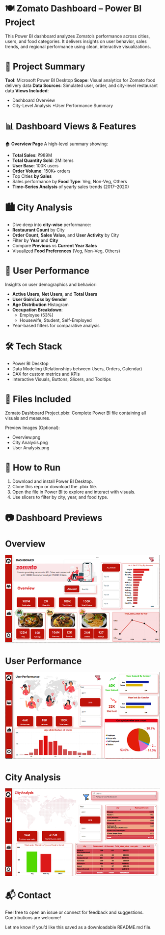# 🍽️ Zomato Dashboard – Power BI Project
This Power BI dashboard analyzes Zomato’s performance across cities, users, and food categories. It delivers insights on user behavior, sales trends, and regional performance using clean, interactive visualizations.

# 📌 Project Summary
**Tool**: Microsoft Power BI Desktop
**Scope**: Visual analytics for Zomato food delivery data
**Data Sources**: Simulated user, order, and city-level restaurant data
**Views Included**:
  * Dashboard Overview
  * City-Level Analysis
  *User Performance Summary

# 📊 Dashboard Views & Features
 🏠 **Overview Page**
A high-level summary showing:
* **Total Sales**: ₹989M
* **Total Quantity Sold**: 2M items
* **User Base**: 100K users
* **Order Volume**: 150K+ orders
* Top Cities **by Sales**
* Sales performance by **Food Type**: Veg, Non-Veg, Others
* **Time-Series Analysis** of yearly sales trends (2017–2020)

 # 🏙️ City Analysis
* Dive deep into **city-wise** performance:
* **Restaurant Count** by City
* **Order Count**, **Sales Value**, and **User Activity** by City
* Filter by **Year** and **City**
* Compare **Previous** vs **Current Year Sales**
* Visualized **Food Preferences** (Veg, Non-Veg, Others)


# 👤 User Performance
Insights on user demographics and behavior:

* **Active Users**, **Net Users**, and **Total Users**
* **User Gain**/**Loss by Gender**
* **Age Distribution** Histogram
* **Occupation Breakdown**:
    * Employee (53%)
    * Housewife, Student, Self-Employed
* Year-based filters for comparative analysis

# 🛠 Tech Stack
* Power BI Desktop
* Data Modeling (Relationships between Users, Orders, Calendar)
* DAX for custom metrics and KPIs
* Interactive Visuals, Buttons, Slicers, and Tooltips

# 📁 Files Included
Zomato Dashboard Project.pbix: Complete Power BI file containing all visuals and measures.

Preview Images (Optional):
*   Overview.png
*   City Analysis.png
*   User Analysis.png
# 🚀 How to Run
1. Download and install Power BI Desktop.
2. Clone this repo or download the .pbix file.
3. Open the file in Power BI to explore and interact with visuals.
4. Use slicers to filter by city, year, and food type.

# 📷 Dashboard Previews

# Overview
![image alt](https://github.com/jha22sumit/Zomato-powerBI-Dashboard/blob/cc32deeedbfa6de195ab74b003e09352152de5e6/Overview.png)
# User Performance
 ![image alt](https://github.com/jha22sumit/Zomato-powerBI-Dashboard/blob/1cf722201e46ac1a39f028d7b56e79614f4c6819/User%20Analysis.png)



 # City Analysis
![image alt](https://github.com/jha22sumit/Zomato-powerBI-Dashboard/blob/0dc1bdee6fb54323994ae074cc5b0d884ea162c4/City%20Analysis.png)






# 📬 Contact
Feel free to open an issue or connect for feedback and suggestions. Contributions are welcome!

Let me know if you’d like this saved as a downloadable README.md file.









